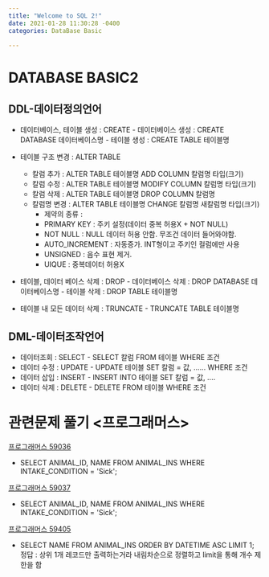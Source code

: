```yaml
---
title: "Welcome to SQL 2!"
date: 2021-01-28 11:30:28 -0400
categories: DataBase Basic

---
```



# DATABASE BASIC2


## DDL-데이터정의언어
+ 데이터베이스, 테이블 생성 : CREATE
      - 데이터베이스 생성 : CREATE DATABASE 데이터베이스명
      - 테이블 생성 : CREATE TABLE 테이블명


+ 테이블 구조 변경 : ALTER TABLE
   - 칼럼 추가 : ALTER TABLE 테이블명 ADD COLUMN 칼럼명 타입(크기)
   - 칼럼 수정 : ALTER TABLE 테이블명 MODIFY COLUMN 칼럼명 타입(크기)
   - 칼럼 삭제 : ALTER TABLE 테이블명 DROP COLUMN 칼럼명
   - 칼럼명 변경 : ALTER TABLE 테이블명 CHANGE 칼럼명 새칼럼명 타입(크기)
      * 제약의 종류 : 
       + PRIMARY KEY : 주키 설정(데이터 중복 허용X + NOT NULL)
       + NOT NULL : NULL 데이터 허용 안함. 무조건 데이터 들어와야함.
       + AUTO_INCREMENT : 자동증가. INT형이고 주키인 컬럼에만 사용
       + UNSIGNED : 음수 표현 제거.
       + UIQUE : 중복데이터 허용X


+ 테이블, 데이터 베이스 삭제 : DROP
      - 데이터베이스 삭제 : DROP DATABASE 데이터베이스명
      - 테이블 삭제 : DROP TABLE 테이블명


+ 테이블 내 모든 데이터 삭제 : TRUNCATE
       - TRUNCATE TABLE 테이블명
      
      
## DML-데이터조작언어
+ 데이터조회 : SELECT
       - SELECT 칼럼 FROM 테이블 WHERE 조건
+ 데이터 수정 : UPDATE
       - UPDATE 테이블 SET 칼럼 = 값, ...... WHERE 조건
+ 데이터 삽입 : INSERT
       - INSERT INTO 테이블 SET 칼럼 = 값, ....
+ 데이터 삭제 : DELETE
       - DELETE FROM 테이블 WHERE 조건


# 관련문제 풀기 <프로그래머스>
[프로그래머스 59036](https://programmers.co.kr/learn/courses/30/lessons/59036 "아픈 동물 찾기")
+ SELECT ANIMAL_ID, NAME
FROM ANIMAL_INS
WHERE INTAKE_CONDITION = 'Sick';


[프로그래머스 59037](https://programmers.co.kr/learn/courses/30/lessons/59037 "어린 동물 찾기")
+ SELECT ANIMAL_ID, NAME
FROM ANIMAL_INS
WHERE INTAKE_CONDITION = 'Sick';


[프로그래머스 59405](https://programmers.co.kr/learn/courses/30/lessons/59405 "상위 n개 레코드")
+ SELECT NAME
FROM ANIMAL_INS
ORDER BY DATETIME ASC
LIMIT 1; 
정답 : 상위 1개 레코드만 출력하는거라 내림차순으로 정렬하고 limit을 통해 개수 제한을 함 

